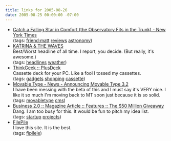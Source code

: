 ```yaml
---
title: links for 2005-08-26
date: 2005-08-25 00:00:00 -07:00
---
```


<ul class="delicious">
	<li>
		<div class="delicious-link"><a href="http://www.nytimes.com/2005/08/25/technology/circuits/25stars.html?ex=1282622400&en=d77134552574ab14&ei=5088&partner=rssnyt&emc=rss">Catch a Falling Star in Comfort (the Observatory Fits in the Trunk) - New York Times</a></div>
		<div class="delicious-tags">(tags: <a href="http://del.icio.us/torrez/friend:matt">friend:matt</a> <a href="http://del.icio.us/torrez/reviews">reviews</a> <a href="http://del.icio.us/torrez/astronomy">astronomy</a>)</div>
	</li>
	<li>
		<div class="delicious-link"><a href="http://1010wins.com/topstories/local_story_237111321.html">KATRINA & THE WAVES</a></div>
		<div class="delicious-extended">Best/Worst headline of all time. I report, you decide. (But really, it's awesome.)</div>
		<div class="delicious-tags">(tags: <a href="http://del.icio.us/torrez/headlines">headlines</a> <a href="http://del.icio.us/torrez/weather">weather</a>)</div>
	</li>
	<li>
		<div class="delicious-link"><a href="http://www.thinkgeek.com/computing/drives/6908/">ThinkGeek :: PlusDeck</a></div>
		<div class="delicious-extended">Cassette deck for your PC. Like a fool I tossed my cassettes.</div>
		<div class="delicious-tags">(tags: <a href="http://del.icio.us/torrez/gadgets">gadgets</a> <a href="http://del.icio.us/torrez/shopping">shopping</a> <a href="http://del.icio.us/torrez/cassette">cassette</a>)</div>
	</li>
	<li>
		<div class="delicious-link"><a href="http://www.sixapart.com/movabletype/news/2005/08/movable_type_3_2.html">Movable Type - News - Announcing Movable Type 3.2</a></div>
		<div class="delicious-extended">I have been messing with the beta of this and I must say it's VERY nice. I like it so much I'm moving back to MT soon just because it is so solid.</div>
		<div class="delicious-tags">(tags: <a href="http://del.icio.us/torrez/movabletype">movabletype</a> <a href="http://del.icio.us/torrez/cms">cms</a>)</div>
	</li>
	<li>
		<div class="delicious-link"><a href="http://www.business2.com/b2/web/articles/0,17863,1096807,00.html">Business 2.0 :: Magazine Article :: Features :: The $50 Million Giveaway</a></div>
		<div class="delicious-extended">Dang. I am too busy for this. It would be fun to pitch my idea list.</div>
		<div class="delicious-tags">(tags: <a href="http://del.icio.us/torrez/startup">startup</a> <a href="http://del.icio.us/torrez/projects">projects</a>)</div>
	</li>
	<li>
		<div class="delicious-link"><a href="http://dnausers.d-n-a.net/prepared/files.html">FilePile</a></div>
		<div class="delicious-extended">I love this site. It is the best.</div>
		<div class="delicious-tags">(tags: <a href="http://del.icio.us/torrez/fipilele">fipilele</a>)</div>
	</li>
</ul>
